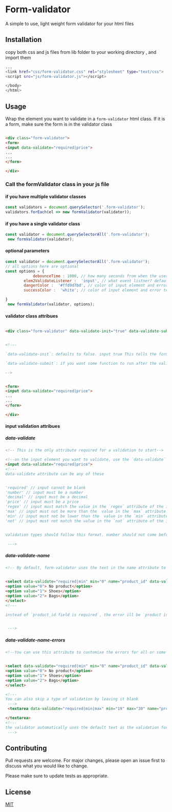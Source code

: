 # Form-validator

A simple to use, light weight form validator for your html files


## Installation

copy both css and js files from lib folder to your working directory , and import them

```bash
...
<link href="css/form-validator.css" rel="stylesheet" type="text/css">
<script src="js/form-validator.js"></script>

</body>
</html>
```




## Usage

Wrap the element you want to validate in a ```form-validator``` html class. If it is a form, make sure the form is in the validator class

```html

<div class="form-validator">
<form>
<input data-validate="required|price">
...
...
</form>

</div>
```
### Call the formValidator class in your js file

#### if you have multiple validator classes

```javascript
const validators = document.querySelector('.form-validator');
validators.forEach(el => new formValidator(validator));
```
#### if you have a single validator class

```javascript
const validator = document.querySelectorAll('.form-validator');
 new formValidator(validator);
```
#### optional parameters
```javascript
const validator = document.querySelectorAll('.form-validator');
// all options here are optional
const options = {
            debounceTime : 1000, // how many seconds from when the user stops typing should the validation start. set to 0 if you want it immediate
        elem2ValidateListener :  'input', // what event listner? default is input
        dangerColor :  '#ffd9d7bd', // color of input element and error text when the validaror detects an error
        successColor :  'white'; // color of input element and error text when the validaror corrects a error. default is white. try using  #d4edda

}
 new formValidator(validator, options);
```

#### validator class attribues


```html

<div class="form-validator" data-validate-init="true" data-validate-submit="spinner()" >


<!---

`data-validate-init`: defaults to false. input true This tells the form-validator if you want the validation to start as soon as the class is called or remove the attribute if you want form-validator to wait for events before throwing errors

`data-validate-submit`: if you want some function to run after the validation is successful

-->


<form>
<input data-validate="required|price">
...
...
</form>

</div>
```

#### input validation attribues
##### data-validate
```html
<!-- This is the only attribute required for a validation to start-->

<!--on the input element you want to validate, use the `data-validate` attribute to set type of validation-->
<input data-validate="required|price">
<!--- 
data-validate attribute can be any of these


'required' // input cannot be blank
'number' // input must be a number
'decimal' // input must be a decimal
'price' // input must be a price
'regex' // input must match the value in the `regex` attribute of the input element
'max' // input must not be more than the  value in the `max` attribute of the input element
'min' // input must not be lower than the  value in the `min` attribute of the input element
'not' // input must not match the value in the `not` attribute of the input element


validation types should follow this format. number should not come before required

 --->

 ```
##### data-validate-name
```html
<!-- By default, form-validator uses the text in the name attribute to reference errors, you can use this attribute to set your custom name-->


<select data-validate="required|min" min="0" name="product_id" data-validate-name="Product">
<option value="0"> No product</option>
<option value="1"> Shoes</option>
<option value="2"> Bags</option>
</select>
<!--- 

instead of `product_id field is required`, the error ill be `product is required`


 --->

 ```
##### data-validate-name-errors
```html
<!--You can use this attribute to customixe the errors for all or some of the validations, use `|` to seprate texts -->


<select data-validate="required|min" min="0" name="product_id" data-validate-errors="You must select a product| You cannot select this product">
<option value="0"> No product</option>
<option value="1"> Shoes</option>
<option value="2"> Bags</option>
</select>

<!--- 
You can also skip a type of validation by leaving it blank
 --->
 <textarea data-validate="required|min|max" min="19" max="30" name="product_discription" data-validate-name="Discription" data-validate-errors="You must type a product discription||Maximum character is 30">

</textarea>
<!--- 
the validator automatically uses the default text as the validation for `min`
 --->

 ```



## Contributing
Pull requests are welcome. For major changes, please open an issue first to discuss what you would like to change.

Please make sure to update tests as appropriate.

## License
[MIT](https://choosealicense.com/licenses/mit/)